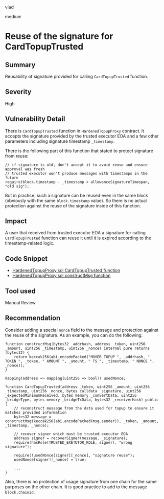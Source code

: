 vlad

medium

# Reuse of the signature for CardTopupTrusted

## Summary

Reusability of signature provided for calling `CardTopupTrusted` function.

## Severity

High

## Vulnerability Detail

There is `CardTopupTrusted` function in `HardenedTopupProxy` contract. It accepts the signature provided by the trusted executor EOA and a few other parameters including signature timestamp `_timestamp`.

There is the following part of this function that stated to protect signature from reuse:

```solidity=
// if signature is old, don't accept it to avoid reuse and ensure approval was fresh
// trusted executor won't produce messages with timestamps in the future
require(block.timestamp - _timestamp < allowanceSignatureTimespan, "old sig");
```

But in practice, such a signature can be reused even in the same block (obviously with the same `block.timestamp` value). So there is no actual protection against the reuse of the signature inside of this function.

## Impact

A user that received from trusted executor EOA a signature for calling `CardTopupTrusted` function can reuse it until it is expired according to the timestamp-related logic.

## Code Snippet

- [HardenedTopupProxy.sol CardTopupTrusted function](https://github.com/sherlock-audit/2022-10-mover/blob/main/cardtopup_contract/contracts/HardenedTopupProxy.sol#L1031)
- [HardenedTopupProxy.sol constructMsg function](https://github.com/sherlock-audit/2022-10-mover/blob/main/cardtopup_contract/contracts/HardenedTopupProxy.sol#L453)

## Tool used

Manual Review

## Recommendation

Consider adding a special `nonce` field to the message and protection against the reuse of the signature. As an example, you can do the following:

```solidity=
function constructMsg(bytes32 _addrhash, address _token, uint256 _amount, uint256 _timestamp, uint256 _nonce) internal pure returns (bytes32) {
    return keccak256(abi.encodePacked("MOVER TOPUP ", _addrhash, " TOKEN ", _token, " AMOUNT ", _amount, " TS ", _timestamp, " NONCE ", _nonce));
}

mapping(address => mapping(uint256 => bool)) usedNonce;

function CardTopupTrusted(address _token, uint256 _amount, uint256 _timestamp, uint256 _nonce, bytes calldata _signature, uint256 _expectedMinimumReceived, bytes memory _convertData, uint256 _bridgeType, bytes memory _bridgeTxData, bytes32 _receiverHash) public {
    // reconstruct message from the data used for topup to ensure it matches provided information
    bytes32 message = constructMsg(keccak256(abi.encodePacked(msg.sender)), _token, _amount, _timestamp, _nonce);
        
    // recover signer which must be trusted executor EOA
    address signer = recoverSigner(message, _signature);
    require(hasRole(TRUSTED_EXETUTOR_ROLE, signer), "wrong signature");
    
    require(!usedNonce[signer][_nonce], "signature reuse");
    usedNonce[signer][_nonce] = true;
    
    ...
}
```

Also, there is no protection of usage signature from one chain for the same purposes on the other chain. It is good practice to add to the message `block.chainid`.